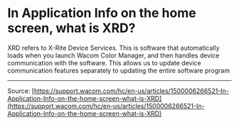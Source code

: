 # In Application Info on the home screen, what is XRD?

XRD refers to X-Rite Device Services. This is software that automatically loads when you launch Wacom Color Manager, and then handles device communication with the software. This allows us to update device communication features separately to updating the entire software program

---
Source: [https://support.wacom.com/hc/en-us/articles/1500006266521-In-Application-Info-on-the-home-screen-what-is-XRD](https://support.wacom.com/hc/en-us/articles/1500006266521-In-Application-Info-on-the-home-screen-what-is-XRD)
